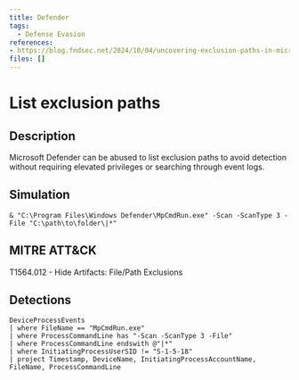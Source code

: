 ```yaml
---
title: Defender
tags:
  - Defense Evasion
references: 
- https://blog.fndsec.net/2024/10/04/uncovering-exclusion-paths-in-microsoft-defender-a-security-research-insight/
files: []
---
```


# List exclusion paths

## Description
Microsoft Defender can be abused to list exclusion paths to avoid detection without requiring elevated privileges or searching through event logs.

## Simulation
```
& "C:\Program Files\Windows Defender\MpCmdRun.exe" -Scan -ScanType 3 -File "C:\path\to\folder\|*"
```

## MITRE ATT&CK
T1564.012 - Hide Artifacts: File/Path Exclusions

## Detections
```
DeviceProcessEvents
| where FileName == "MpCmdRun.exe"
| where ProcessCommandLine has "-Scan -ScanType 3 -File"
| where ProcessCommandLine endswith @"|*"
| where InitiatingProcessUserSID != "S-1-5-18"
| project Timestamp, DeviceName, InitiatingProcessAccountName, FileName, ProcessCommandLine
```